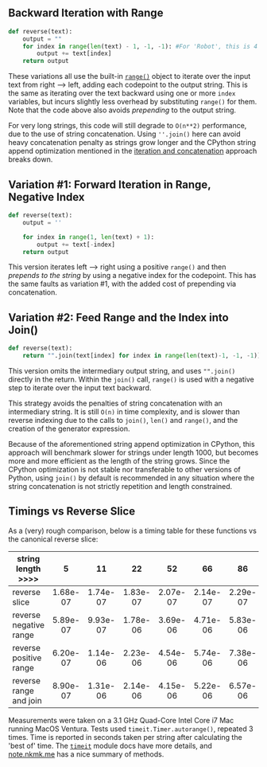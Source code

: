 ## Backward Iteration with Range


```python
def reverse(text):
    output = ""
    for index in range(len(text) - 1, -1, -1): #For 'Robot', this is 4 (start) 0 (stop), iterating (4,3,2,1,0)
        output += text[index]
    return output
```


These variations all use the built-in [`range()`][range] object to iterate over the input text from right --> left, adding each codepoint to the output string.
This is the same as iterating over the text backward using one or more `index` variables, but incurs slightly less overhead by substituting `range()` for them.
Note that the code above also avoids _prepending_ to the output string.

For very long strings, this code will still degrade to `O(n**2)` performance, due to the use of string concatenation.
Using `''.join()` here can avoid heavy concatenation penalty as strings grow longer and the CPython string append optimization mentioned in the [iteration and concatenation][approach-iteration-and-concatenation] approach breaks down.


##  Variation #1: Forward Iteration in Range, Negative Index


```python
def reverse(text):
    output = ''

    for index in range(1, len(text) + 1):
        output += text[-index]
    return output  
```


This version iterates left --> right using a positive `range()` and then _prepends to the string_ by using a negative index for the codepoint.
This has the same faults as variation #1, with the added cost of prepending via concatenation.


## Variation #2:  Feed Range and the Index into Join()

```python
def reverse(text):
    return "".join(text[index] for index in range(len(text)-1, -1, -1)) 
 ```

 This version omits the intermediary output string, and uses `"".join()` directly in the return.
 Within the `join()` call, `range()` is used with a negative step to iterate over the input text backward.

 This strategy avoids the penalties of string concatenation with an intermediary string.
 It is still `O(n)` in time complexity, and is slower than reverse indexing due to the calls to `join()`, `len()` and `range()`, and the creation of the generator expression.

 Because of the aforementioned string append optimization in CPython, this approach will benchmark slower for strings under length 1000, but becomes more and more efficient as the length of the string grows.
 Since the CPython optimization is not stable nor transferable to other versions of Python, using `join()` by default is recommended in any situation where the string concatenation is not strictly repetition and length constrained.


## Timings vs Reverse Slice


 As a (very) rough comparison, below is a timing table for these functions vs the canonical reverse slice:



| **string length >>>>** 	|     5    	|    11    	|    22    	|    52    	|    66    	|    86    	|    142   	|   1420   	|   14200  	|  142000  	|
|------------------------	|:--------:	|:--------:	|:--------:	|:--------:	|:--------:	|:--------:	|:--------:	|:--------:	|:--------:	|:--------:	|
| reverse slice          	| 1.68e-07 	| 1.74e-07 	| 1.83e-07 	| 2.07e-07 	| 2.14e-07 	| 2.29e-07 	| 3.51e-07 	| 1.50e-06 	| 1.19e-05 	| 1.17e-04 	|
| reverse negative range 	| 5.89e-07 	| 9.93e-07 	| 1.78e-06 	| 3.69e-06 	| 4.71e-06 	| 5.83e-06 	| 9.61e-06 	| 1.39e-04 	| 1.46e-03 	| 1.81e-02 	|
| reverse positive range 	| 6.20e-07 	| 1.14e-06 	| 2.23e-06 	| 4.54e-06 	| 5.74e-06 	| 7.38e-06 	| 1.20e-05 	| 1.70e-04 	| 1.75e-03 	| 2.07e-02 	|
| reverse range and join 	| 8.90e-07 	| 1.31e-06 	| 2.14e-06 	| 4.15e-06 	| 5.22e-06 	| 6.57e-06 	| 1.06e-05 	| 1.05e-04 	| 1.04e-03 	| 1.07e-02 	|


Measurements were taken on a  3.1 GHz Quad-Core Intel Core i7 Mac running MacOS Ventura.
Tests used `timeit.Timer.autorange()`, repeated 3 times.
Time is reported in seconds taken per string after calculating the 'best of' time.
The [`timeit`][timeit] module docs have more details, and [note.nkmk.me][note_nkmk_me] has a nice summary of methods.

[approach-iteration-and-concatenation]: https://exercism.org/tracks/python/exercises/reverse-string/.approaches/iteration-and-concatenation
[note_nkmk_me]: https://note.nkmk.me/en/python-timeit-measure/
[range]: https://docs.python.org/3/library/stdtypes.html#range
[timeit]: https://docs.python.org/3/library/timeit.html#python-interface
